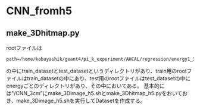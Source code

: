 # CNN_fromh5

## make_3Dhitmap.py
rootファイルは
```
path=/home/kobayashik/geant4/pi_k_experiment/AHCAL/regression/energy1_30GeV/CNN_3cm/

```
の中にtrain_datasetとtest_datasetというディレクトリがあり、train用のrootファイルはtrain_datasetの中にあり、test用のrootファイルはtest_datasetの中にenergyごとのディレクトリがあり、その中においてある。
基本的には"/CNN_3cm"にmake_3Dimage_h5.shとmake_3Dhitmap_h5.pyをおいておき、make_3Dimage_h5.shを実行してDatasetを作成する。
